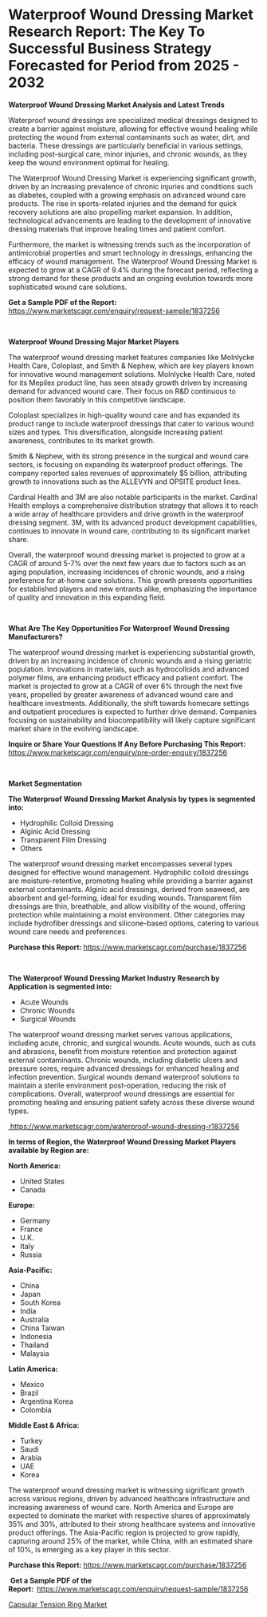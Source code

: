 <p><h1>Waterproof Wound Dressing Market Research Report: The Key To Successful Business Strategy Forecasted for Period from 2025 - 2032</h1></p><p><strong>Waterproof Wound Dressing Market Analysis and Latest Trends</strong></p>
<p><p>Waterproof wound dressings are specialized medical dressings designed to create a barrier against moisture, allowing for effective wound healing while protecting the wound from external contaminants such as water, dirt, and bacteria. These dressings are particularly beneficial in various settings, including post-surgical care, minor injuries, and chronic wounds, as they keep the wound environment optimal for healing.</p><p>The Waterproof Wound Dressing Market is experiencing significant growth, driven by an increasing prevalence of chronic injuries and conditions such as diabetes, coupled with a growing emphasis on advanced wound care products. The rise in sports-related injuries and the demand for quick recovery solutions are also propelling market expansion. In addition, technological advancements are leading to the development of innovative dressing materials that improve healing times and patient comfort.</p><p>Furthermore, the market is witnessing trends such as the incorporation of antimicrobial properties and smart technology in dressings, enhancing the efficacy of wound management. The Waterproof Wound Dressing Market is expected to grow at a CAGR of 9.4% during the forecast period, reflecting a strong demand for these products and an ongoing evolution towards more sophisticated wound care solutions.</p></p>
<p><strong>Get a Sample PDF of the Report:&nbsp;</strong> <a href="https://www.marketscagr.com/enquiry/request-sample/1837256?utm_campaign=2471&utm_medium=2&utm_source=Github&utm_content=ia&utm_term=04032025&utm_id=waterproof-wound-dressing">https://www.marketscagr.com/enquiry/request-sample/1837256</a></p>
<p>&nbsp;</p>
<p><strong>Waterproof Wound Dressing Major Market Players</strong></p>
<p><p>The waterproof wound dressing market features companies like Molnlycke Health Care, Coloplast, and Smith & Nephew, which are key players known for innovative wound management solutions. Molnlycke Health Care, noted for its Mepilex product line, has seen steady growth driven by increasing demand for advanced wound care. Their focus on R&D continuous to position them favorably in this competitive landscape.</p><p>Coloplast specializes in high-quality wound care and has expanded its product range to include waterproof dressings that cater to various wound sizes and types. This diversification, alongside increasing patient awareness, contributes to its market growth.</p><p>Smith & Nephew, with its strong presence in the surgical and wound care sectors, is focusing on expanding its waterproof product offerings. The company reported sales revenues of approximately $5 billion, attributing growth to innovations such as the ALLEVYN and OPSITE product lines. </p><p>Cardinal Health and 3M are also notable participants in the market. Cardinal Health employs a comprehensive distribution strategy that allows it to reach a wide array of healthcare providers and drive growth in the waterproof dressing segment. 3M, with its advanced product development capabilities, continues to innovate in wound care, contributing to its significant market share.</p><p>Overall, the waterproof wound dressing market is projected to grow at a CAGR of around 5-7% over the next few years due to factors such as an aging population, increasing incidences of chronic wounds, and a rising preference for at-home care solutions. This growth presents opportunities for established players and new entrants alike, emphasizing the importance of quality and innovation in this expanding field.</p></p>
<p>&nbsp;</p>
<p><strong>What Are The Key Opportunities For Waterproof Wound Dressing Manufacturers?</strong></p>
<p><p>The waterproof wound dressing market is experiencing substantial growth, driven by an increasing incidence of chronic wounds and a rising geriatric population. Innovations in materials, such as hydrocolloids and advanced polymer films, are enhancing product efficacy and patient comfort. The market is projected to grow at a CAGR of over 6% through the next five years, propelled by greater awareness of advanced wound care and healthcare investments. Additionally, the shift towards homecare settings and outpatient procedures is expected to further drive demand. Companies focusing on sustainability and biocompatibility will likely capture significant market share in the evolving landscape.</p></p>
<p><strong>Inquire or Share Your Questions If Any Before Purchasing This Report:</strong> <a href="https://www.marketscagr.com/enquiry/pre-order-enquiry/1837256?utm_campaign=2471&utm_medium=2&utm_source=Github&utm_content=ia&utm_term=04032025&utm_id=waterproof-wound-dressing">https://www.marketscagr.com/enquiry/pre-order-enquiry/1837256</a></p>
<p>&nbsp;</p>
<p><strong>Market Segmentation</strong></p>
<p><strong>The Waterproof Wound Dressing Market Analysis by types is segmented into:</strong></p>
<p><ul><li>Hydrophilic Colloid Dressing</li><li>Alginic Acid Dressing</li><li>Transparent Film Dressing</li><li>Others</li></ul></p>
<p><p>The waterproof wound dressing market encompasses several types designed for effective wound management. Hydrophilic colloid dressings are moisture-retentive, promoting healing while providing a barrier against external contaminants. Alginic acid dressings, derived from seaweed, are absorbent and gel-forming, ideal for exuding wounds. Transparent film dressings are thin, breathable, and allow visibility of the wound, offering protection while maintaining a moist environment. Other categories may include hydrofiber dressings and silicone-based options, catering to various wound care needs and preferences.</p></p>
<p><strong>Purchase this Report:&nbsp;</strong><a href="https://www.marketscagr.com/purchase/1837256?utm_campaign=2471&utm_medium=2&utm_source=Github&utm_content=ia&utm_term=04032025&utm_id=waterproof-wound-dressing">https://www.marketscagr.com/purchase/1837256</a></p>
<p>&nbsp;</p>
<p><strong>The Waterproof Wound Dressing Market Industry Research by Application is segmented into:</strong></p>
<p><ul><li>Acute Wounds</li><li>Chronic Wounds</li><li>Surgical Wounds</li></ul></p>
<p><p>The waterproof wound dressing market serves various applications, including acute, chronic, and surgical wounds. Acute wounds, such as cuts and abrasions, benefit from moisture retention and protection against external contaminants. Chronic wounds, including diabetic ulcers and pressure sores, require advanced dressings for enhanced healing and infection prevention. Surgical wounds demand waterproof solutions to maintain a sterile environment post-operation, reducing the risk of complications. Overall, waterproof wound dressings are essential for promoting healing and ensuring patient safety across these diverse wound types.</p></p>
<p><a href="https://www.marketscagr.com/waterproof-wound-dressing-r1837256?utm_campaign=2471&utm_medium=2&utm_source=Github&utm_content=ia&utm_term=04032025&utm_id=waterproof-wound-dressing">&nbsp;https://www.marketscagr.com/waterproof-wound-dressing-r1837256</a></p>
<p><strong>In terms of Region, the Waterproof Wound Dressing Market Players available by Region are:</strong></p>
<p>
    <p> <strong> North America: </strong>
        <ul>
            <li>United States</li>
            <li>Canada</li>
        </ul>
        </p> 
    <p> <strong> Europe: </strong>
        <ul>
            <li>Germany</li>
            <li>France</li>
            <li>U.K.</li>
            <li>Italy</li>
            <li>Russia</li>
        </ul>
        </p> 
    <p> <strong> Asia-Pacific: </strong>
        <ul>
            <li>China</li>
            <li>Japan</li>
            <li>South Korea</li>
            <li>India</li>
            <li>Australia</li>
            <li>China Taiwan</li>
            <li>Indonesia</li>
            <li>Thailand</li>
            <li>Malaysia</li>
        </ul>
        </p> 
    <p> <strong> Latin America: </strong>
        <ul>
            <li>Mexico</li>
            <li>Brazil</li>
            <li>Argentina Korea</li>
            <li>Colombia</li>
        </ul>
        </p> 
    <p> <strong> Middle East & Africa: </strong>
        <ul>
            <li>Turkey</li>
            <li>Saudi</li>
            <li>Arabia</li>
            <li>UAE</li>
            <li>Korea</li>
        </ul>
    </p>
    </p>
<p><p>The waterproof wound dressing market is witnessing significant growth across various regions, driven by advanced healthcare infrastructure and increasing awareness of wound care. North America and Europe are expected to dominate the market with respective shares of approximately 35% and 30%, attributed to their strong healthcare systems and innovative product offerings. The Asia-Pacific region is projected to grow rapidly, capturing around 25% of the market, while China, with an estimated share of 10%, is emerging as a key player in this sector.</p></p>
<p><strong>Purchase this Report: </strong><a href="https://www.marketscagr.com/purchase/1837256?utm_campaign=2471&utm_medium=2&utm_source=Github&utm_content=ia&utm_term=04032025&utm_id=waterproof-wound-dressing">https://www.marketscagr.com/purchase/1837256</a></p>
<p>&nbsp;<strong>Get a Sample PDF of the Report:&nbsp;&nbsp;</strong><a href="https://www.marketscagr.com/enquiry/request-sample/1837256?utm_campaign=2471&utm_medium=2&utm_source=Github&utm_content=ia&utm_term=04032025&utm_id=waterproof-wound-dressing">https://www.marketscagr.com/enquiry/request-sample/1837256</a></p>
<p><strong></strong></p>
<p><p><a href="https://github.com/suleimannichelle7/Market-Research-Report-List-1/blob/main/capsular-tension-ring-market.md?utm_campaign=2471&utm_medium=2&utm_source=Github&utm_content=ia&utm_term=04032025&utm_id=waterproof-wound-dressing">Capsular Tension Ring Market</a></p></p>